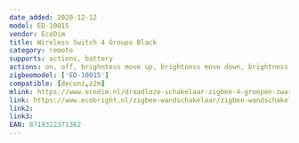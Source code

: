 ```yaml
---
date_added: 2020-12-12
model: ED-10015
vendor: EcoDim
title: Wireless Switch 4 Groups Black
category: remote
supports: actions, battery
actions: on, off, brighntess move up, brightness move down, brightness stop
zigbeemodel: ['ED-10015']
compatible: [deconz,z2m]
mlink: https://www.ecodim.nl/draadloze-schakelaar-zigbee-4-groepen-zwart.html
link: https://www.ecobright.nl/zigbee-wandschakelaar/zigbee-wandschakelaar-draadloos-zwart-4-zones/
link2: 
link3: 
EAN: 8719322371362
---
```


